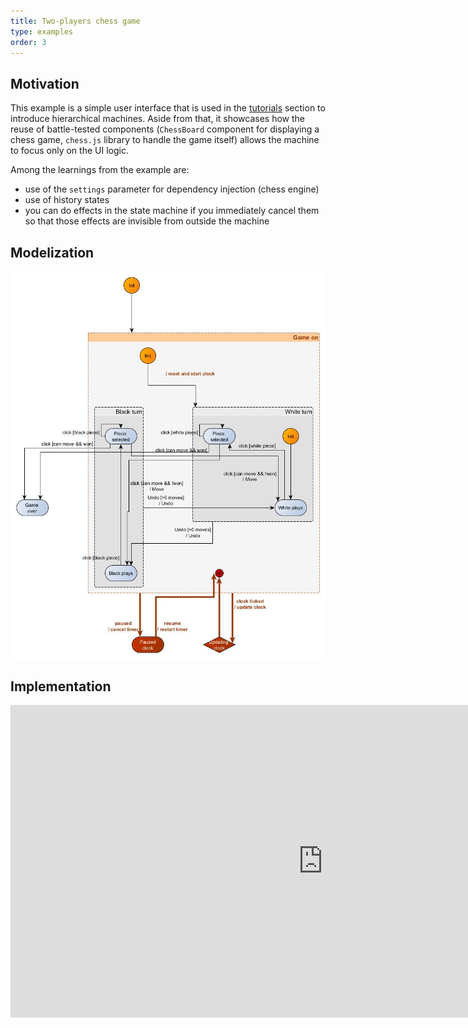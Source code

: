 ```yaml
---
title: Two-players chess game
type: examples
order: 3
---
```


## Motivation
This example is a simple user interface that is used in the [tutorials](../tutorials) section to introduce hierarchical machines. Aside from that, it showcases how the reuse of battle-tested components (`ChessBoard` component for displaying a chess game, `chess.js` library to handle the game itself) allows the machine to focus only on the UI logic.

Among the learnings from the example are:

- use of the `settings` parameter for dependency injection (chess engine)
- use of history states
- you can do effects in the state machine if you immediately cancel them so that those effects are invisible from outside the machine


## Modelization
![chess game with clock](../../graphs/chess%20game%20with%20hierarchy%20with%20undo%20and%20timer%20highlighted%20with%20init.jpg)

## Implementation
<!-- Copy and Paste Me -->
<div class="glitch-embed-wrap" style="height: 500px; width: 1000px;">
  <iframe
    src="https://glitch.com/embed/#!/embed/chess-game-ultimate?path=src/fsm.js&sidebarCollapsed=true&attributionHidden=true&previewSize=40"
    alt="chess-game-basics on Glitch"
    style="height: 100%; width: 100%; border: 0;">
  </iframe>
</div>
